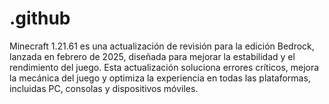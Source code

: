 # .github
Minecraft 1.21.61 es una actualización de revisión para la edición Bedrock, lanzada en febrero de 2025, diseñada para mejorar la estabilidad y el rendimiento del juego. Esta actualización soluciona errores críticos, mejora la mecánica del juego y optimiza la experiencia en todas las plataformas, incluidas PC, consolas y dispositivos móviles.
